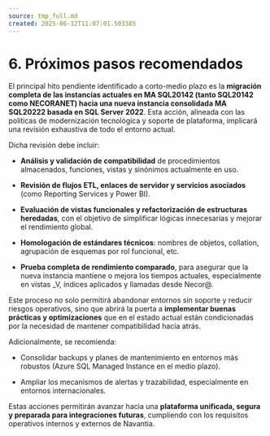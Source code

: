 ```yaml
---
source: tmp_full.md
created: 2025-06-12T11:07:01.503385
---
```


# 6. Próximos pasos recomendados 

El principal hito pendiente identificado a corto-medio plazo es la
**migración completa de las instancias actuales en MA SQL20142 (tanto
SQL20142 como NECORANET) hacia una nueva instancia consolidada MA
SQL20222 basada en SQL Server 2022**. Esta acción, alineada con las
políticas de modernización tecnológica y soporte de plataforma,
implicará una revisión exhaustiva de todo el entorno actual.

Dicha revisión debe incluir:

- **Análisis y validación de compatibilidad** de procedimientos
  almacenados, funciones, vistas y sinónimos actualmente en uso.

- **Revisión de flujos ETL, enlaces de servidor y servicios asociados**
  (como Reporting Services y Power BI).

- **Evaluación de vistas funcionales y refactorización de estructuras
  heredadas**, con el objetivo de simplificar lógicas innecesarias y
  mejorar el rendimiento global.

- **Homologación de estándares técnicos**: nombres de objetos,
  collation, agrupación de esquemas por rol funcional, etc.

- **Prueba completa de rendimiento comparado**, para asegurar que la
  nueva instancia mantiene o mejora los tiempos actuales, especialmente
  en vistas \_V, índices aplicados y llamadas desde Necor@.

Este proceso no solo permitirá abandonar entornos sin soporte y reducir
riesgos operativos, sino que abrirá la puerta a **implementar buenas
prácticas y optimizaciones** que en el estado actual están condicionadas
por la necesidad de mantener compatibilidad hacia atrás.

Adicionalmente, se recomienda:

- Consolidar backups y planes de mantenimiento en entornos más robustos
  (Azure SQL Managed Instance en el medio plazo).

- Ampliar los mecanismos de alertas y trazabilidad, especialmente en
  entornos internacionales.

Estas acciones permitirán avanzar hacia una **plataforma unificada,
segura y preparada para integraciones futuras**, cumpliendo con los
requisitos operativos internos y externos de Navantia.

